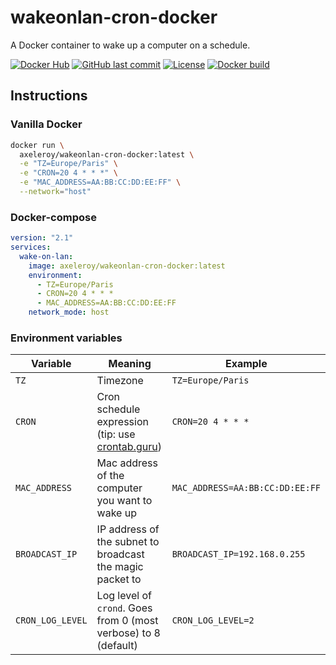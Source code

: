 # wakeonlan-cron-docker

A Docker container to wake up a computer on a schedule.

[![Docker Hub](https://img.shields.io/docker/v/axeleroy/wakeonlan-cron-docker?sort=semver&logo=docker)](https://hub.docker.com/r/axeleroy/wakeonlan-cron-docker/tags)
[![GitHub last commit](https://img.shields.io/github/last-commit/axeleroy/wakeonlan-cron-docker?logo=github&logoColor=959DA5)](https://github.com/axeleroy/wakeonlan-cron-docker/commits/main)
[![License](https://img.shields.io/github/license/axeleroy/wakeonlan-cron-docker?logo=github&logoColor=959DA5)](https://github.com/axeleroy/wakeonlan-cron-docker/blob/main/LICENSE)
[![Docker build](https://github.com/axeleroy/wakeonlan-cron-docker/actions/workflows/publish.yml/badge.svg)](https://github.com/axeleroy/wakeonlan-cron-docker/actions/workflows/publish.yml)

## Instructions

### Vanilla Docker

```bash
docker run \
  axeleroy/wakeonlan-cron-docker:latest \
  -e "TZ=Europe/Paris" \
  -e "CRON=20 4 * * *" \
  -e "MAC_ADDRESS=AA:BB:CC:DD:EE:FF" \
  --network="host"
```

### Docker-compose
```yml
version: "2.1"
services:
  wake-on-lan:
    image: axeleroy/wakeonlan-cron-docker:latest
    environment:
      - TZ=Europe/Paris
      - CRON=20 4 * * *
      - MAC_ADDRESS=AA:BB:CC:DD:EE:FF
    network_mode: host
```

### Environment variables

| Variable         | Meaning                                                                   | Example                         |
|------------------|---------------------------------------------------------------------------|---------------------------------|
| `TZ`             | Timezone                                                                  | `TZ=Europe/Paris`               |
| `CRON`           | Cron schedule expression (tip: use [crontab.guru](https://crontab.guru/)) | `CRON=20 4 * * *`               |
| `MAC_ADDRESS`    | Mac address of the computer you want to wake up                           | `MAC_ADDRESS=AA:BB:CC:DD:EE:FF` | 
| `BROADCAST_IP`   | IP address of the subnet to broadcast the magic packet to                 | `BROADCAST_IP=192.168.0.255`    |
| `CRON_LOG_LEVEL` | Log level of `crond`. Goes from 0 (most verbose) to 8 (default)           | `CRON_LOG_LEVEL=2`              |
